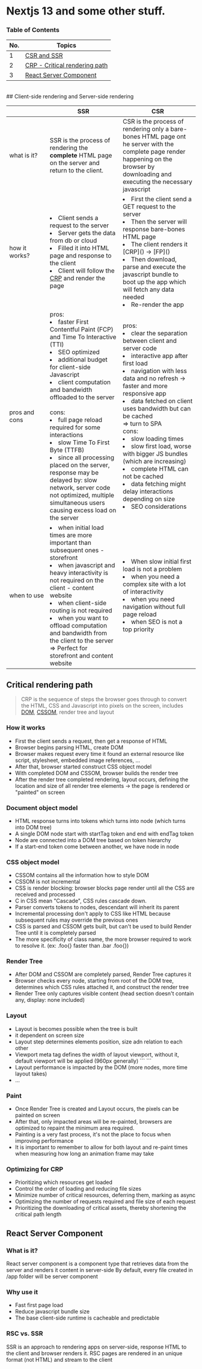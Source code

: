 # Nextjs 13 and some other stuff.

### Table of Contents

| No. | Topics                                                                                                                                                                                                                        |
| --- | ------------------------------------------------------------------------------------------------------------------------------------------------------------------------------------------------------------------------------|
| 1   | [CSR and SSR](#client-side-rendering-and-server-side-rendering)
| 2   | [CRP - Critical rendering path](#critical-rendering-path)
| 3   | [React Server Component](#react-server-component)
<br />
## Client-side rendering and Server-side rendering
<table>
    <thead>
        <th style="width: 20vw"></th>
        <th style="width: 40vw; text-align: center">SSR</th>
        <th style="width: 40vw; text-align: center">CSR</th>
    </thead>
    <tbody style="text-align: left">
        <tr>
            <td>
                what is it?
            </td>
            <td>
                SSR is the process of rendering the <b>complete</b> HTML page on the server and return to the client.
            </td>
            <td>
                CSR is the process of rendering only a bare-bones HTML page ont he server with the complete page render happening on the browser by downloading and executing the necessary javascript
            </td>
        </tr>
        <tr>
            <td>
                how it works?
            </td>
            <td>
                <li>
                    Client sends a request to the server
                </li>
                <li>
                    Server gets the data from db or cloud
                </li>
                <li>
                    Filled it into HTML page and response to the client
                </li>
                <li>
                    Client will follow the <a href="https://developer.mozilla.org/en-US/docs/Web/Performance/Critical_rendering_path" target="_blank">CRP</a> and render the page
                </li>
            </td>
            <td>
                <li>
                    First the client send a GET request to the server
                </li>
                <li>
                    Then the server will response bare-bones HTML page
                </li>
                <li>
                    The client renders it [CRP]() -> [FP]()
                </li>
                <li>
                    Then download, parse and execute the javascript bundle to boot up the app which will fetch any data needed
                </li>
                <li>
                    Re-render the app
                </li>
            </td>
        </tr>
        <tr>
            <td>
                pros and cons
            </td>
            <td>
                pros:
                <br />
                <li>
                    faster First Contentful Paint (FCP) and Time To Interactive (TTI)
                </li>
                <li>
                    SEO optimized
                </li>
                <li>
                    additional budget for client-side Javascript
                </li>
                <li>
                    client computation and bandwidth offloaded to the server
                </li>
                <br />
                cons:
                <br />
                <li>
                    full page reload required for some interactions
                </li>
                <li>
                    slow Time To First Byte (TTFB)
                </li>
                <li>
                    since all processing placed on the server, response may be delayed by: slow network, server code not optimized, multiple simultaneous users causing excess load on the server
                </li>
            </td>
            <td>
                pros:
                <br />
                <li>
                    clear the separation between client and server code
                </li>
                <li>
                    interactive app after first load
                </li>
                <li>navigation with less data and no refresh -> faster and more responsive app</li>
                <li>data fetched on client uses bandwidth but can be cached</li>
                => turn to SPA
                <br />
                cons:
                <br />
                <li>slow loading times</li>
                <li>slow first load, worse with bigger JS bundles (which are increasing)</li>
                <li>complete HTML can not be cached</li>
                <li>data fetching might delay interactions depending on size</li>
                <li>SEO considerations</li>
            </td>
        </tr>
        <tr>
            <td>
                when to use
            </td>
            <td>
                <li>
                    when initial load times are more important than subsequent ones - storefront
                </li>
                <li>
                    when javascript and heavy interactivity is not required on the client - content website
                </li>
                <li>
                    when client-side routing is not required
                </li>
                <li>
                    when you want to offload computation and bandwidth from the client to the server
                </li>
                => Perfect for storefront and content website
            </td>
            <td>
                <li>When slow initial first load is not a problem</li>
                <li>when you need a complex site with a lot of interactivity</li>
                <li>when you need navigation without full page reload</li>
                <li>when SEO is not a top priority</li>
            </td>
        </tr>
    </tbody>
</table>

## Critical rendering path
> CRP is the sequence of steps the browser goes through to convert the HTML, CSS and Javascript into pixels on the screen, includes [DOM](https://developer.mozilla.org/en-US/docs/Web/API/Document_Object_Model), [CSSOM](https://developer.mozilla.org/en-US/docs/Web/API/CSS_Object_Model), render tree and layout

### How it works
<ul>
    <li>First the client sends a request, then get a response of HTML</li>
    <li>Browser begins parsing HTML, create DOM</li>
    <li>Browser makes request every time it found an external resource like script, stylesheet, embedded image references, ...</li>
    <li>After that, browser started construct CSS object model</li>
    <li>With completed DOM and CSSOM, browser builds the render tree</li>
    <li>After the render tree completed rendering, layout occurs, defining the location and size of all render tree elements -> the page is rendered or "painted" on screen</li>
</ul>

### Document object model
<ul>
    <li>HTML response turns into tokens which turns into node (which turns into DOM tree)</li>
    <li>A single DOM node start with startTag token and end with endTag token</li>
    <li>Node are connected into a DOM tree based on token hierarchy</li>
    <li>If a start-end token come between another, we have node in node</li>
</ul>

### CSS object model
<ul>
    <li>CSSOM contains all the information how to style DOM</li>
    <li>CSSOM is not incremental</li>
    <li>CSS is render blocking: browser blocks page render until all the CSS are received and processed</li>
    <li>C in CSS mean "Cascade", CSS rules cascade down.</li>
    <li>Parser converts tokens to nodes, descendant will inherit its parent</li>
    <li>Incremental processing don't apply to CSS like HTML because subsequent rules may override the previous ones</li>
    <li>CSS is parsed and CSSOM gets built, but can't be used to build Render Tree until it is completely parsed</li>
    <li>The more specificity of class name, the more browser required to work to resolve it. (ex: .foo{} faster than .bar .foo{})</li>
</ul>

### Render Tree
<ul>
    <li>After DOM and CSSOM are completely parsed, Render Tree captures it</li>
    <li>Browser checks every node, starting from root of the DOM tree, determines which CSS rules attached it, and construct the render tree</li>
    <li>Render Tree only captures visible content (head section doesn't contain any, display: none included)</li>
</ul>

### Layout
<ul>
    <li>Layout is becomes possible when the tree is built</li>
    <li>it dependent on screen size</li>
    <li>Layout step determines elements position, size adn relation to each other</li>
    <li>
        Viewport meta tag defines the width of layout viewport, without it, default viewport will be applied (960px generally)
        ```
        <meta name="viewport" content="width=device-width">
        ```
    </li>
    <li>Layout performance is impacted by the DOM (more nodes, more time layout takes)</li>
    <li>...</li>
</ul>

### Paint
<ul>
    <li>Once Render Tree is created and Layout occurs, the pixels can be painted on screen</li>
    <li>After that, only impacted areas will be re-painted, browsers are optimized to repaint the minimum area required.</li>
    <li>Painting is a very fast process, it's not the place to focus when improving performance</li>
    <li>It is important to remember to allow for both layout and re-paint times when measuring how long an animation frame may take</li>
</ul>

### Optimizing for CRP
<ul>
    <li>Prioritizing which resources get loaded</li>
    <li>Control the order of loading and reducing file sizes</li>
    <li>Minimize number of critical resources, deferring them, marking as async</li>
    <li>Optimizing the number of requests required and file size of each request</li>
    <li>Prioritizing the downloading of critical assets, thereby shortening the critical path length</li>
</ul>

## React Server Component

### What is it?
React server component is a component type that retrieves data from the server and renders it content in server-side
By default, every file created in /app folder will be server component

### Why use it
<ul>
    <li>Fast first page load</li>
    <li>Reduce javascript bundle size</li>
    <li>The base client-side runtime is cacheable and predictable</li>
</ul>

### RSC vs. SSR
SSR is an approach to rendering apps on server-side, response HTML to the client and browser renders it.
RSC pages are rendered in an unique format (not HTML) and stream to the client